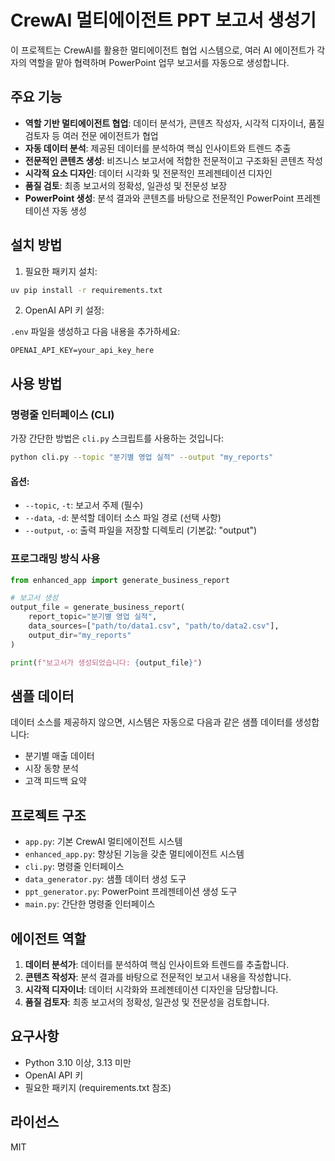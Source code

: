 # CrewAI 멀티에이전트 PPT 보고서 생성기

이 프로젝트는 CrewAI를 활용한 멀티에이전트 협업 시스템으로, 여러 AI 에이전트가 각자의 역할을 맡아 협력하며 PowerPoint 업무 보고서를 자동으로 생성합니다.

## 주요 기능

- **역할 기반 멀티에이전트 협업**: 데이터 분석가, 콘텐츠 작성자, 시각적 디자이너, 품질 검토자 등 여러 전문 에이전트가 협업
- **자동 데이터 분석**: 제공된 데이터를 분석하여 핵심 인사이트와 트렌드 추출
- **전문적인 콘텐츠 생성**: 비즈니스 보고서에 적합한 전문적이고 구조화된 콘텐츠 작성
- **시각적 요소 디자인**: 데이터 시각화 및 전문적인 프레젠테이션 디자인
- **품질 검토**: 최종 보고서의 정확성, 일관성 및 전문성 보장
- **PowerPoint 생성**: 분석 결과와 콘텐츠를 바탕으로 전문적인 PowerPoint 프레젠테이션 자동 생성

## 설치 방법

1. 필요한 패키지 설치:

```bash
uv pip install -r requirements.txt
```

2. OpenAI API 키 설정:

`.env` 파일을 생성하고 다음 내용을 추가하세요:

```
OPENAI_API_KEY=your_api_key_here
```

## 사용 방법

### 명령줄 인터페이스 (CLI)

가장 간단한 방법은 `cli.py` 스크립트를 사용하는 것입니다:

```bash
python cli.py --topic "분기별 영업 실적" --output "my_reports"
```

#### 옵션:

- `--topic`, `-t`: 보고서 주제 (필수)
- `--data`, `-d`: 분석할 데이터 소스 파일 경로 (선택 사항)
- `--output`, `-o`: 출력 파일을 저장할 디렉토리 (기본값: "output")

### 프로그래밍 방식 사용

```python
from enhanced_app import generate_business_report

# 보고서 생성
output_file = generate_business_report(
    report_topic="분기별 영업 실적",
    data_sources=["path/to/data1.csv", "path/to/data2.csv"],
    output_dir="my_reports"
)

print(f"보고서가 생성되었습니다: {output_file}")
```

## 샘플 데이터

데이터 소스를 제공하지 않으면, 시스템은 자동으로 다음과 같은 샘플 데이터를 생성합니다:

- 분기별 매출 데이터
- 시장 동향 분석
- 고객 피드백 요약

## 프로젝트 구조

- `app.py`: 기본 CrewAI 멀티에이전트 시스템
- `enhanced_app.py`: 향상된 기능을 갖춘 멀티에이전트 시스템
- `cli.py`: 명령줄 인터페이스
- `data_generator.py`: 샘플 데이터 생성 도구
- `ppt_generator.py`: PowerPoint 프레젠테이션 생성 도구
- `main.py`: 간단한 명령줄 인터페이스

## 에이전트 역할

1. **데이터 분석가**: 데이터를 분석하여 핵심 인사이트와 트렌드를 추출합니다.
2. **콘텐츠 작성자**: 분석 결과를 바탕으로 전문적인 보고서 내용을 작성합니다.
3. **시각적 디자이너**: 데이터 시각화와 프레젠테이션 디자인을 담당합니다.
4. **품질 검토자**: 최종 보고서의 정확성, 일관성 및 전문성을 검토합니다.

## 요구사항

- Python 3.10 이상, 3.13 미만
- OpenAI API 키
- 필요한 패키지 (requirements.txt 참조)

## 라이선스

MIT
